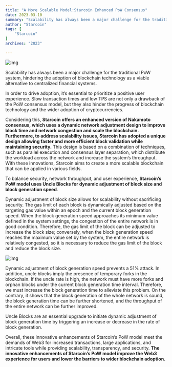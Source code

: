 ```yaml
---
title: "A More Scalable Model:Starcoin Enhanced PoW Consensus"
date: 2023-03-10
summary: "Scalability has always been a major challenge for the traditional PoW system, hindering the adoption of blockchain..."
author: "Starcoin"
tags: [
    "Starcoin"
]
archives: "2023"

---
```


![img](https://miro.medium.com/v2/resize:fit:1400/1*ImHgsh5CisWrthEAx82neQ.png)

Scalability has always been a major challenge for the traditional PoW system, hindering the adoption of blockchain technology as a viable alternative to centralized financial systems.

In order to drive adoption, it’s essential to prioritize a positive user experience. Slow transaction times and low TPS are not only a drawback of the PoW consensus model, but they also hinder the progress of blockchain technology and the wider adoption of cryptocurrencies.

Considering this, **Starcoin offers an enhanced version of Nakamoto consensus, which uses a dynamic network adjustment design to improve block time and network congestion and scale the blockchain. Furthermore, to address scalability issues, Starcoin has adopted a unique design allowing faster and more efficient block validation while maintaining security.** This design is based on a combination of techniques, such as parallel execution and consensus layer separation, which distribute the workload across the network and increase the system’s throughput. With these innovations, Starcoin aims to create a more scalable blockchain that can be applied in various fields.

To balance security, network throughput, and user experience, **Starcoin’s PoW model uses Uncle Blocks for dynamic adjustment of block size and block generation speed**.

Dynamic adjustment of block size allows for scalability without sacrificing security. The gas limit of each block is dynamically adjusted based on the targeting gas value within an epoch and the current block generation speed. When the block generation speed approaches its minimum value defined in the system settings, the congestion of the entire network is in good condition. Therefore, the gas limit of the block can be adjusted to increase the block size; conversely, when the block generation speed reaches the maximum value set by the system, the entire network is relatively congested, so it is necessary to reduce the gas limit of the block and reduce the block size.

![img](https://miro.medium.com/v2/resize:fit:1204/1*dN-_HochAYkqMAkZ-ExjhQ.png)

Dynamic adjustment of block generation speed prevents a 51% attack. In addition, uncle blocks imply the presence of temporary forks in the blockchain. If the uncle rate is high, the network must have more forks and orphan blocks under the current block generation time interval. Therefore, we must increase the block generation time to alleviate this problem. On the contrary, it shows that the block generation of the whole network is sound, the block generation time can be further shortened, and the throughput of the entire network can be further improved.

Uncle Blocks are an essential upgrade to initiate dynamic adjustment of block generation time by triggering an increase or decrease in the rate of block generation.

Overall, these innovative enhancements of Starcoin’s PoW model meet the demands of Web3 for increased transactions, large applications, and intricate tools while providing scalability, transparency, and security. **The innovative enhancements of Starcoin’s PoW model improve the Web3 experience for users and lower the barriers to wider blockchain adoption.**